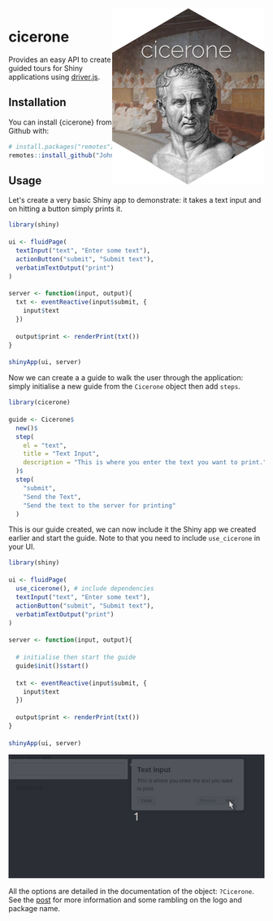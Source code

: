 <!-- badges: start -->
<!-- badges: end -->

<img src="./man/figures/logo.png" align = "right"/>

# cicerone

Provides an easy API to create guided tours for Shiny applications using [driver.js](https://kamranahmed.info/driver.js/).

## Installation

You can install {cicerone} from Github with:

``` r
# install.packages("remotes")
remotes::install_github("JohnCoene/cicerone")
```

## Usage

Let's create a very basic Shiny app to demonstrate: it takes a text input and on hitting a button simply prints it.

```r
library(shiny)

ui <- fluidPage(
  textInput("text", "Enter some text"),
  actionButton("submit", "Submit text"),
  verbatimTextOutput("print")
)

server <- function(input, output){
  txt <- eventReactive(input$submit, {
    input$text
  })

  output$print <- renderPrint(txt())
}

shinyApp(ui, server)
```

Now we can create a a guide to walk the user through the application: simply initialise a new guide from the `Cicerone` object then add `steps`.

```r
library(cicerone)

guide <- Cicerone$
  new()$ 
  step(
    el = "text",
    title = "Text Input",
    description = "This is where you enter the text you want to print."
  )$
  step(
    "submit",
    "Send the Text",
    "Send the text to the server for printing"
  )
```

This is our guide created, we can now include it the Shiny app we created earlier and start the guide. Note to that you need to include `use_cicerone` in your UI.

```r
library(shiny)

ui <- fluidPage(
  use_cicerone(), # include dependencies
  textInput("text", "Enter some text"),
  actionButton("submit", "Submit text"),
  verbatimTextOutput("print")
)

server <- function(input, output){

  # initialise then start the guide
  guide$init()$start()

  txt <- eventReactive(input$submit, {
    input$text
  })

  output$print <- renderPrint(txt())
}

shinyApp(ui, server)
```

![](./man/figures/demo.gif)

All the options are detailed in the documentation of the object: `?Cicerone`. See the [post](https://blog.john-coene.com/posts/2019-11-20-cicerone/) for more information and some rambling on the logo and package name.
